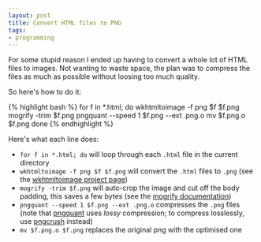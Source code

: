 ```yaml
---
layout: post
title: Convert HTML files to PNG
tags:
- programming
---
```


For some stupid reason I ended up having to convert a whole lot of HTML files
to images. Not wanting to waste space, the plan was to compress the files as
much as possible without loosing too much quality.

So here's how to do it:

{% highlight bash %}
for f in *.html; do
  wkhtmltoimage -f png $f $f.png
  mogrify -trim $f.png
  pngquant --speed 1 $f.png --ext .png.o
  mv $f.png.o $f.png
done
{% endhighlight %}

Here's what each line does:

* `for f in *.html; do` will loop through each `.html` file in the current directory
* `wkhtmltoimage -f png $f $f.png` will convert the `.html` files to `.png`
  (see the [wkhtmltoimage project page][1])
* `mogrify -trim $f.png` will auto-crop the image and cut off the body padding,
  this saves a few bytes (see the [mogrify documentation][2])
* `pngquant --speed 1 $f.png --ext .png.o` compresses the `.png` files (note
  that [pngquant][3] uses *lossy* compression; to compress losslessly, use
  [pngcrush][4] instead)
* `mv $f.png.o $f.png` replaces the original png with the optimised one

[1]: https://code.google.com/p/wkhtmltopdf
[2]: http://www.imagemagick.org/script/mogrify.php
[3]: http://pngquant.org/
[4]: http://pmt.sourceforge.net/pngcrush/
